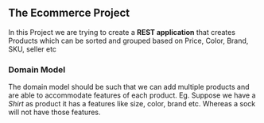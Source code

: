 ## The Ecommerce Project

In this Project we are trying to create a **REST application** that creates Products which can be sorted and grouped
based on Price, Color, Brand, SKU, seller etc

### Domain Model
The domain model should be such that we can add multiple products and are able to accommodate features of each product. 
Eg. Suppose we have a *Shirt* as product it has a features like size, color, brand etc.
Whereas a sock will not have those features.